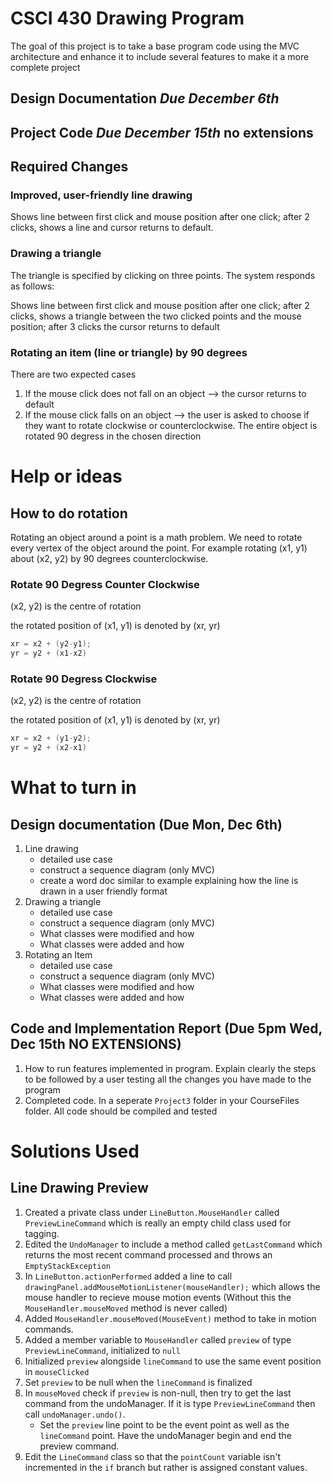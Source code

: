 # CSCI 430 Drawing Program

The goal of this project is to take a base program code using the MVC architecture and enhance it to include several features to make it a more complete project


## **Design Documentation** *Due December 6th*
## **Project Code** *Due December 15th* no extensions

## Required Changes

### Improved, user-friendly line drawing

Shows line between first click and mouse position after one click; after 2 clicks, shows a line and cursor returns to default.

### Drawing a triangle

The triangle is specified by clicking on three points. The system responds as follows:

Shows line between first click and mouse position after one click; after 2 clicks, shows a triangle between the two clicked points and the mouse position; after 3 clicks the cursor returns to default

### Rotating an item (line or triangle) by 90 degrees
There are two expected cases
1. If the mouse click does not fall on an object --> the cursor returns to default
2. If the mouse click falls on an object --> the user is asked to choose if they want to rotate clockwise or counterclockwise. The entire object is rotated 90 degress in the chosen direction

# Help or ideas

## How to do rotation

Rotating an object around a point is a math problem. We need to rotate every vertex of the object around the point. For example rotating (x1, y1) about (x2, y2) by 90 degrees counterclockwise.



### Rotate 90 Degress Counter Clockwise
(x2, y2) is the centre of rotation

the rotated position of (x1, y1) is denoted by (xr, yr)

```C++
xr = x2 + (y2-y1);
yr = y2 + (x1-x2)
```

### Rotate 90 Degress Clockwise
(x2, y2) is the centre of rotation

the rotated position of (x1, y1) is denoted by (xr, yr)

```C++
xr = x2 + (y1-y2);
yr = y2 + (x2-x1)
```



# What to turn in

## Design documentation (Due Mon, Dec 6th)

1. Line drawing
    * detailed use case
    * construct a sequence diagram (only MVC)
    * create a word doc similar to example explaining how the line is drawn in a user friendly format
2. Drawing a triangle
    * detailed use case
    * construct a sequence diagram (only MVC)
    * What classes were modified and how
    * What classes were added and how
3. Rotating an Item
    * detailed use case
    * construct a sequence diagram (only MVC)
    * What classes were modified and how
    * What classes were added and how

## Code and Implementation Report (Due 5pm Wed, Dec 15th NO EXTENSIONS)
1. How to run features implemented in program. Explain clearly the steps to be followed by a user testing all the changes you have made to the program
2. Completed code. In a seperate `Project3` folder in your CourseFiles folder. All code should be compiled and tested


# Solutions Used

## Line Drawing Preview

1. Created a private class under `LineButton.MouseHandler` called `PreviewLineCommand` which is really an empty child class used for tagging.
2. Edited the `UndoManager` to include a method called `getLastCommand` which returns the most recent command processed and throws an `EmptyStackException`
3. In `LineButton.actionPerformed` added a line to call `drawingPanel.addMouseMotionListener(mouseHandler);` which allows the mouse handler to recieve mouse motion events (Without this the `MouseHandler.mouseMoved` method is never called)
4. Added `MouseHandler.mouseMoved(MouseEvent)` method to take in motion commands.
5. Added a member variable to `MouseHandler` called `preview` of type `PreviewLineCommand`, initialized to `null`
6. Initialized `preview` alongside `lineCommand` to use the same event position in `mouseClicked`
7. Set `preview` to be null when the `lineCommand` is finalized
8. In `mouseMoved` check if `preview` is non-null, then try to get the last command from the undoManager. If it is type `PreviewLineCommand` then call `undoManager.undo()`.
    * Set the `preview` line point to be the event point as well as the `lineCommand` point. Have the undoManager begin and end the preview command.
9. Edit the `LineCommand` class so that the `pointCount` variable isn't incremented in the `if` branch but rather is assigned constant values.
